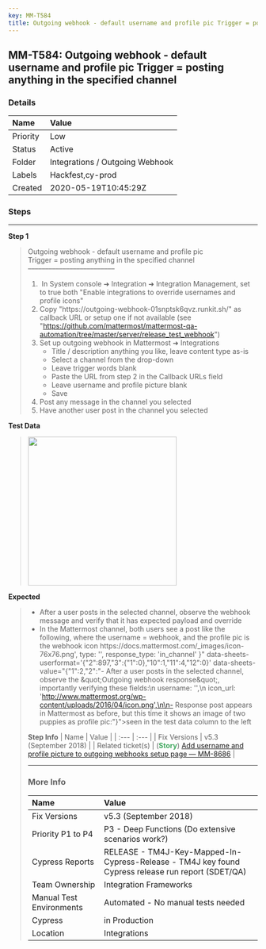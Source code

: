 ```yaml
---
key: MM-T584
title: Outgoing webhook - default username and profile pic Trigger = posting anything in the specified channel
---
```


## MM-T584: Outgoing webhook - default username and profile pic Trigger = posting anything in the specified channel

### Details

| Name     | Value                           |
| :------- | :------------------------------ |
| Priority | Low                             |
| Status   | Active                          |
| Folder   | Integrations / Outgoing Webhook |
| Labels   | Hackfest,cy-prod                |
| Created  | 2020-05-19T10:45:29Z            |

### Steps

<hr/>

**Step 1**

> <article>Outgoing webhook - default username and profile pic<br>Trigger = posting anything in the specified channel<br>–––––––––––––––––––––––––<ol><li>&nbsp;In System console ➜ Integration ➜ Integration Management, set to true both "Enable integrations to override usernames and profile icons"</li><li>Copy "https://outgoing-webhook-01snptsk6qvz.runkit.sh/" as callback URL or setup one if not available (see "<a href="https://github.com/mattermost/mattermost-qa-automation/tree/master/server/release_test_webhook">https://github.com/mattermost/mattermost-qa-automation/tree/master/server/release_test_webhook</a>")</li><li>Set up outgoing webhook in Mattermost ➜ Integrations<ul><li>Title / description anything you like, leave content type as-is</li><li>Select a channel from the drop-down</li><li>Leave trigger words blank</li><li>Paste the URL from step 2 in the Callback URLs field</li><li>Leave username and profile picture blank</li><li>Save</li></ul></li><li>Post any message in the channel you selected</li><li>Have another user post in the channel you selected</li></ol></article>

**Test Data**

> <article><img src="https://smartbear-tm4j-prod-us-west-2-attachment-rich-text.s3.us-west-2.amazonaws.com/embedded-f3277290f945470c4add5d21ef3dc7ca7b74388fc7152bfb6b99ae58c66a95a8-1586334475181-Screen+Shot+2020-04-08+at+4.27.42+PM.png" style="width: 300px;" class="fr-fil fr-dib"></article>

**Expected**

> <article><ul><li>After a user posts in the selected channel, observe the webhook message and verify that it has expected payload and override</li><li>In the Mattermost channel, both users see a post like the following, where the username = webhook, and the profile pic is the webhook icon <span data-sheets-note="Incoming payload on /hook:

{ channel_id: 'tk68jnwkfjn65jk83xcrnn1cgo',
channel_name: 'town-square',
file_ids: '',
post_id: 'jzh6uypjsprwpxmbff1qqh8wbr',
team_domain: 'lm25mar',
team_id: 'fzxtu4c8et885mmbrpudaphi9c',
text: 'hiyo',
timestamp: '1535669181',
token: 'kn9wuapdupnttjaqfxapow6m7a',
trigger_word: 'hiyo',
user_id: 'uirwutjnafgjuke6jg7ttugayr',
user_name: 'linda-bk' }

Incoming header on /hook:
{ host: 'd6ecdab9.ngrok.io',
'user-agent': 'Go-http-client/1.1',
'content-length': '298',
accept: 'application/json',
'content-type': 'application/x-www-form-urlencoded',
'accept-encoding': 'gzip',
'x-forwarded-proto': 'https',
'x-forwarded-for': '52.91.64.181' }

Outgoing response:
{ text: '#### Outgoing Webhook Response\n - token: &quot;kn9wuapdupnttjaqfxapow6m7a&quot;\n - trigger_word: &quot;hiyo&quot;\n - text: &quot;hiyo&quot;\n - channel_name: &quot;town-square&quot;\n - team_domain: &quot;lm25mar&quot;\n',
username: '',
icon_url: 'https://docs.mattermost.com/_images/icon-76x76.png',
type: '',
response_type: 'in_channel' }" data-sheets-userformat='{"2":897,"3":{"1":0},"10":1,"11":4,"12":0}' data-sheets-value="{&quot;1&quot;:2,&quot;2&quot;:&quot;- After a user posts in the selected channel, observe the \&quot;Outgoing webhook response\&quot;, importantly verifying these fields:\n username: '',\n icon_url: 'http://www.mattermost.org/wp-content/uploads/2016/04/icon.png',\n\n- Response post appears in Mattermost as before, but this time it shows an image of two puppies as profile pic:&quot;}">seen in the test data column to the left</span></li></ul></article>

**Step Info**
| Name | Value |
| :--- | :--- |
| Fix Versions | v5.3 (September 2018) |
| Related ticket(s) | (<strong><span style="color: rgb(65, 168, 95);">Story</span></strong>) <a href="https://mattermost.atlassian.net/browse/MM-8686">Add username and profile picture to outgoing webhooks setup page — MM-8686</a> |

<hr/>

### More Info

| Name                     | Value                                                                                              |
| :----------------------- | :------------------------------------------------------------------------------------------------- |
| Fix Versions             | v5.3 (September 2018)                                                                              |
| Priority P1 to P4        | P3 - Deep Functions (Do extensive scenarios work?)                                                 |
| Cypress Reports          | RELEASE - TM4J-Key-Mapped-In-Cypress-Release - TM4J key found Cypress release run report (SDET/QA) |
| Team Ownership           | Integration Frameworks                                                                             |
| Manual Test Environments | Automated - No manual tests needed                                                                 |
| Cypress                  | in Production                                                                                      |
| Location                 | Integrations                                                                                       |
